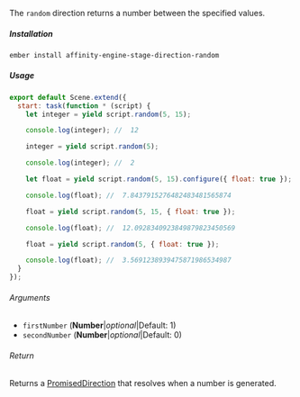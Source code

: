 The `random` direction returns a number between the specified values.

##### Installation

```bash
ember install affinity-engine-stage-direction-random
```

##### Usage

```js
export default Scene.extend({
  start: task(function * (script) {
    let integer = yield script.random(5, 15);

    console.log(integer); //  12

    integer = yield script.random(5);

    console.log(integer); //  2

    let float = yield script.random(5, 15).configure({ float: true });

    console.log(float); //  7.8437915276482483481565874

    float = yield script.random(5, 15, { float: true });

    console.log(float); //  12.0928340923849879823450569

    float = yield script.random(5, { float: true });

    console.log(float); //  3.5691238939475871986534987
  }
});
```

###### Arguments

* `firstNumber` (**Number**|_optional_|Default: 1)
* `secondNumber` (**Number**|_optional_|Default: 0)

###### Return

Returns a [PromisedDirection](#/stage/directions?anchor=promised_direction) that resolves when a number is generated.
